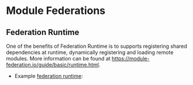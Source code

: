 # Module Federations


## Federation Runtime

One of the benefits of Federation Runtime is to supports registering shared dependencies at runtime, dynamically registering and loading remote modules. More information can be found at https://module-federation.io/guide/basic/runtime.html.

- Example [federation runtime](./federation-runtime/):








